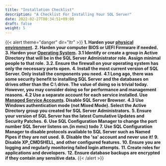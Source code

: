 ```yaml
---
title: "Installation Checklist"
description: "A Checklist For Installing Your SQL Server"
date: 2022-02-27T00:34:51+09:00
draft: false
weight: 5
---
```


{{< alert theme="danger" dir="ltr" >}}
**1. Harden your [physical environment](/docs/configuration/physical/).**
**2. Harden your computer BIOS or UEFI Firmware if needed.**
**3. Harden your [Operating System](/docs/configuration/operating/).**
**3.1 Identify or create a group in Active Directory that will be in the SQL Server Administrator role.  Assign minimal people to that role.**
**3.2. Ensure the firewall on your operating system has only the necessary ports open.**
**4. Install the most current version of SQL Server.  Only install the components you need.**
**4.1 Long ago, there was some security benefit to installing SQL Server and the databases on drives other than the C:\ drive.  The value of doing so is trivial today.  However, you may consider doing so for performance and management reasons.**
**4.2 Use a separate account for each service installed.  Use [Managed Service Accounts](/todo).  Disable SQL Server Browser.**
**4.3 Use Windows authentication mode (not Mixed Mode).  Select the Active Directory group you created for SQL Server Administrators.**
**5. Ensure your version of SQL Server has the latest Cumulative Updates and Security Patches.**
**6. Use SQL Configuration Manager to change the port number SQL Server listens on.(in mmc) todo**
**7. Use SQL Configuration Manager to disable protocols available to SQL Server such as Named Pipes if they are not used.**
**8. Disable the 'sa' account and never use it!**
**9. Disable XP_CMDSHELL, and other configured features.**
**10. Ensure you are logging and regularly monitoring failed login attempts.**
**11. Create roles for applications and developers.**
**12. Ensure database backups are encrypted if they contain any sensitive data.**
{{< /alert >}}

